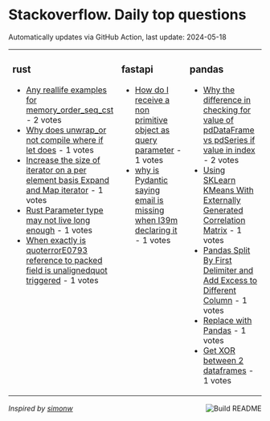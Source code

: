 # Stackoverflow. Daily top questions 

Automatically updates via GitHub Action, last update: <!-- date starts -->2024-05-18<!-- date ends -->


<table><tr><td valign="top" width="33%">

### rust
<!-- rust starts -->
* [Any reallife examples for memory_order_seq_cst](https://stackoverflow.com/questions/78500037/any-real-life-examples-for-memory-order-seq-cst) - 2 votes
* [Why does unwrap_or not compile where if let does](https://stackoverflow.com/questions/78494508/why-does-unwrap-or-not-compile-where-if-let-does) - 1 votes
* [Increase the size of iterator on a per element basis  Expand and Map iterator](https://stackoverflow.com/questions/78499577/increase-the-size-of-iterator-on-a-per-element-basis-expand-and-map-iterator) - 1 votes
* [Rust Parameter type may not live long enough](https://stackoverflow.com/questions/78496202/rust-parameter-type-may-not-live-long-enough) - 1 votes
* [When exactly is quoterrorE0793 reference to packed field is unalignedquot triggered](https://stackoverflow.com/questions/78495549/when-exactly-is-errore0793-reference-to-packed-field-is-unaligned-triggered) - 1 votes
<!-- rust ends -->
</td><td valign="top" width="34%">


### fastapi
<!-- fastapi starts -->
* [How do I receive a non primitive object as query parameter](https://stackoverflow.com/questions/78498394/how-do-i-receive-a-non-primitive-object-as-query-parameter) - 1 votes
* [why is Pydantic saying email is missing when I39m declaring it](https://stackoverflow.com/questions/78495832/why-is-pydantic-saying-email-is-missing-when-im-declaring-it) - 1 votes
<!-- fastapi ends -->
</td><td valign="top" width="34%">


### pandas
<!-- pandas starts -->
* [Why the difference in checking for value of pdDataFrame vs pdSeries if value in index](https://stackoverflow.com/questions/78499163/why-the-difference-in-checking-for-value-of-pd-dataframe-vs-pd-series-if-value-i) - 2 votes
* [Using SKLearn KMeans With Externally Generated Correlation Matrix](https://stackoverflow.com/questions/78499295/using-sklearn-kmeans-with-externally-generated-correlation-matrix) - 1 votes
* [Pandas Split By First Delimiter and Add Excess to Different Column](https://stackoverflow.com/questions/78497824/pandas-split-by-first-delimiter-and-add-excess-to-different-column) - 1 votes
* [Replace with Pandas](https://stackoverflow.com/questions/78496887/replace-with-pandas) - 1 votes
* [Get XOR between 2 dataframes](https://stackoverflow.com/questions/78496335/get-xor-between-2-dataframes) - 1 votes
<!-- pandas ends -->
</td></tr></table>

<a href="https://github.com/hp0404/hp0404/actions"><img src="https://github.com/hp0404/hp0404/workflows/Build%20README/badge.svg" align="right" alt="Build README"></a> <p>*Inspired by  [simonw](https://github.com/simonw/simonw)*</p>
